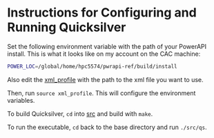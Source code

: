 # Instructions for Configuring and Running Quicksilver

Set the following environment variable with the path of your PowerAPI install.
This is what it looks like on my account on the CAC machine:

```bash
POWER_LOC=/global/home/hpc5574/pwrapi-ref/build/install
```

Also edit the [xml_profile](./xml_profile) with the path to the xml file you want to use.

Then, run `source xml_profile`. This will configure the environment variables.

To build Quicksilver, `cd` into [src](./src/) and build with `make`.

To run the executable, `cd` back to the base directory and run `./src/qs`.

